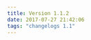 ```yaml
---
title: Version 1.1.2
date: 2017-07-27 21:42:06 
tags: "changelogs 1.1"
---
```


<script src="https://gist.github.com/spinnaker-release/83f03c39840317b473893da6abea7a0e.js"></script>